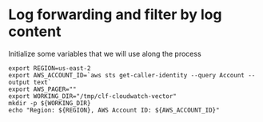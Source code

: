 # Log forwarding and filter by log content

Initialize some variables that we will use along the process
```
export REGION=us-east-2
export AWS_ACCOUNT_ID=`aws sts get-caller-identity --query Account --output text`
export AWS_PAGER=""
export WORKING_DIR="/tmp/clf-cloudwatch-vector"
mkdir -p ${WORKING_DIR}
echo "Region: ${REGION}, AWS Account ID: ${AWS_ACCOUNT_ID}"
```
